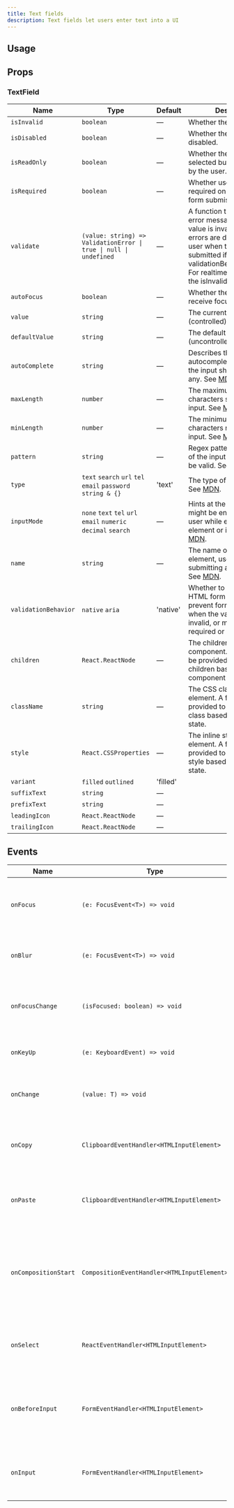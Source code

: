 ```yaml
---
title: Text fields
description: Text fields let users enter text into a UI
---
```


## Usage

<usage></usage>

## Props

### TextField

| Name                 | Type                                                              | Default  | Description                                                                                                                                                                                                                           |
| -------------------- | ----------------------------------------------------------------- | -------- | ------------------------------------------------------------------------------------------------------------------------------------------------------------------------------------------------------------------------------------- |
| `isInvalid`          | `boolean`                                                         | —        | Whether the value is invalid.                                                                                                                                                                                                         |
| `isDisabled`         | `boolean`                                                         | —        | Whether the input is disabled.                                                                                                                                                                                                        |
| `isReadOnly`         | `boolean`                                                         | —        | Whether the input can be selected but not changed by the user.                                                                                                                                                                        |
| `isRequired`         | `boolean`                                                         | —        | Whether user input is required on the input before form submission.                                                                                                                                                                   |
| `validate`           | `(value: string) => ValidationError \| true \| null \| undefined` | —        | A function that returns an error message if a given value is invalid. Validation errors are displayed to the user when the form is submitted if validationBehavior="native". For realtime validation, use the isInvalid prop instead. |
| `autoFocus`          | `boolean`                                                         | —        | Whether the element should receive focus on render.                                                                                                                                                                                   |
| `value`              | `string`                                                          | —        | The current value (controlled).                                                                                                                                                                                                       |
| `defaultValue`       | `string`                                                          | —        | The default value (uncontrolled).                                                                                                                                                                                                     |
| `autoComplete`       | `string`                                                          | —        | Describes the type of autocomplete functionality the input should provide if any. See [MDN](https://developer.mozilla.org/en-US/docs/Web/HTML/Element/input#htmlattrdefautocomplete).                                                 |
| `maxLength`          | `number`                                                          | —        | The maximum number of characters supported by the input. See [MDN](https://developer.mozilla.org/en-US/docs/Web/HTML/Element/input#htmlattrdefmaxlength).                                                                             |
| `minLength`          | `number`                                                          | —        | The minimum number of characters required by the input. See [MDN](https://developer.mozilla.org/en-US/docs/Web/HTML/Element/input#htmlattrdefminlength).                                                                              |
| `pattern`            | `string`                                                          | —        | Regex pattern that the value of the input must match to be valid. See [MDN](https://developer.mozilla.org/en-US/docs/Web/HTML/Element/input#htmlattrdefpattern).                                                                      |
| `type`               | `text` `search` `url` `tel` `email` `password` `string & {}`      | 'text'   | The type of input to render. See [MDN](https://developer.mozilla.org/en-US/docs/Web/HTML/Element/input#htmlattrdeftype).                                                                                                              |
| `inputMode`          | `none` `text` `tel` `url` `email` `numeric` `decimal` `search`    | —        | Hints at the type of data that might be entered by the user while editing the element or its contents. See [MDN](https://html.spec.whatwg.org/multipage/interaction.html#input-modalities:-the-inputmode-attribute).                  |
| `name`               | `string`                                                          | —        | The name of the input element, used when submitting an HTML form. See [MDN](https://developer.mozilla.org/en-US/docs/Web/HTML/Element/input#htmlattrdefname).                                                                         |
| `validationBehavior` | `native` `aria`                                                   | 'native' | Whether to use native HTML form validation to prevent form submission when the value is missing or invalid, or mark the field as required or invalid via ARIA.                                                                        |
| `children`           | `React.ReactNode`                                                 | —        | The children of the component. A function may be provided to alter the children based on component state.                                                                                                                             |
| `className`          | `string`                                                          | —        | The CSS className for the element. A function may be provided to compute the class based on component state.                                                                                                                          |
| `style`              | `React.CSSProperties`                                             | —        | The inline style for the element. A function may be provided to compute the style based on component state.                                                                                                                           |
| `variant`            | `filled` `outlined`                                               | 'filled' |                                                                                                                                                                                                                                       |
| `suffixText`         | `string`                                                          | —        |                                                                                                                                                                                                                                       |
| `prefixText`         | `string`                                                          | —        |                                                                                                                                                                                                                                       |
| `leadingIcon`        | `React.ReactNode`                                                 | —        |                                                                                                                                                                                                                                       |
| `trailingIcon`       | `React.ReactNode`                                                 | —        |                                                                                                                                                                                                                                       |

## Events

| Name                 | Type                                        | Description                                                                                                                                                                              |
| -------------------- | ------------------------------------------- | ---------------------------------------------------------------------------------------------------------------------------------------------------------------------------------------- |
| `onFocus`            | `(e: FocusEvent<T>) => void`                | Handler that is called when the element receives focus.                                                                                                                                  |
| `onBlur`             | `(e: FocusEvent<T>) => void`                | Handler that is called when the element loses focus.                                                                                                                                     |
| `onFocusChange`      | `(isFocused: boolean) => void`              | Handler that is called when the element's focus status changes.                                                                                                                          |
| `onKeyUp`            | `(e: KeyboardEvent) => void`                | Handler that is called when a key is released.                                                                                                                                           |
| `onChange`           | `(value: T) => void`                        | Handler that is called when the value changes.                                                                                                                                           |
| `onCopy`             | `ClipboardEventHandler<HTMLInputElement>`   | Handler that is called when the user copies text. See [MDN](https://developer.mozilla.org/en-US/docs/Web/API/HTMLElement/copy_event).                                                    |
| `onPaste`            | `ClipboardEventHandler<HTMLInputElement>`   | Handler that is called when the user pastes text. See [MDN](https://developer.mozilla.org/en-US/docs/Web/API/HTMLElement/paste_event).                                                   |
| `onCompositionStart` | `CompositionEventHandler<HTMLInputElement>` | Handler that is called when a text composition system starts a new text composition session. See [MDN](https://developer.mozilla.org/en-US/docs/Web/API/Element/compositionstart_event). |
| `onSelect`           | `ReactEventHandler<HTMLInputElement>`       | Handler that is called when text in the input is selected. See [MDN](https://developer.mozilla.org/en-US/docs/Web/API/HTMLInputElement/select_event).                                    |
| `onBeforeInput`      | `FormEventHandler<HTMLInputElement>`        | Handler that is called when the input value is about to be modified. See [MDN](https://developer.mozilla.org/en-US/docs/Web/API/Element/beforeinput_event).                              |
| `onInput`            | `FormEventHandler<HTMLInputElement>`        | Handler that is called when the input value is modified. See [MDN](https://developer.mozilla.org/en-US/docs/Web/API/Element/input_event).                                                |
